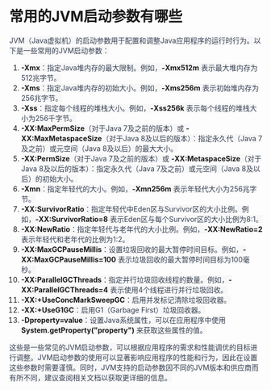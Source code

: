 # 常用的JVM启动参数有哪些

<font style="color:rgb(55, 65, 81);background-color:rgb(247, 247, 248);">JVM（Java虚拟机）的启动参数用于配置和调整Java应用程序的运行时行为。以下是一些常用的JVM启动参数：</font>

1. **<font style="background-color:rgb(247, 247, 248);">-Xmx</font>**<font style="color:rgb(55, 65, 81);background-color:rgb(247, 247, 248);">：指定Java堆内存的最大限制。例如，</font>**<font style="background-color:rgb(247, 247, 248);">-Xmx512m</font>**<font style="color:rgb(55, 65, 81);background-color:rgb(247, 247, 248);"> 表示最大堆内存为512兆字节。</font>
2. **<font style="background-color:rgb(247, 247, 248);">-Xms</font>**<font style="color:rgb(55, 65, 81);background-color:rgb(247, 247, 248);">：指定Java堆内存的初始大小。例如，</font>**<font style="background-color:rgb(247, 247, 248);">-Xms256m</font>**<font style="color:rgb(55, 65, 81);background-color:rgb(247, 247, 248);"> 表示初始堆内存为256兆字节。</font>
3. **<font style="background-color:rgb(247, 247, 248);">-Xss</font>**<font style="color:rgb(55, 65, 81);background-color:rgb(247, 247, 248);">：指定每个线程的堆栈大小。例如，</font>**<font style="background-color:rgb(247, 247, 248);">-Xss256k</font>**<font style="color:rgb(55, 65, 81);background-color:rgb(247, 247, 248);"> 表示每个线程的堆栈大小为256千字节。</font>
4. **<font style="background-color:rgb(247, 247, 248);">-XX:MaxPermSize</font>**<font style="color:rgb(55, 65, 81);background-color:rgb(247, 247, 248);">（对于Java 7及之前的版本）或 </font>**<font style="background-color:rgb(247, 247, 248);">-XX:MaxMetaspaceSize</font>**<font style="color:rgb(55, 65, 81);background-color:rgb(247, 247, 248);">（对于Java 8及以后的版本）：指定永久代（Java 7及之前）或元空间（Java 8及以后）的最大大小。</font>
5. **<font style="background-color:rgb(247, 247, 248);">-XX:PermSize</font>**<font style="color:rgb(55, 65, 81);background-color:rgb(247, 247, 248);">（对于Java 7及之前的版本）或 </font>**<font style="background-color:rgb(247, 247, 248);">-XX:MetaspaceSize</font>**<font style="color:rgb(55, 65, 81);background-color:rgb(247, 247, 248);">（对于Java 8及以后的版本）：指定永久代（Java 7及之前）或元空间（Java 8及以后）的初始大小。</font>
6. **<font style="background-color:rgb(247, 247, 248);">-Xmn</font>**<font style="color:rgb(55, 65, 81);background-color:rgb(247, 247, 248);">：指定年轻代的大小。例如，</font>**<font style="background-color:rgb(247, 247, 248);">-Xmn256m</font>**<font style="color:rgb(55, 65, 81);background-color:rgb(247, 247, 248);"> 表示年轻代大小为256兆字节。</font>
7. **<font style="background-color:rgb(247, 247, 248);">-XX:SurvivorRatio</font>**<font style="color:rgb(55, 65, 81);background-color:rgb(247, 247, 248);">：指定年轻代中Eden区与Survivor区的大小比例。例如，</font>**<font style="background-color:rgb(247, 247, 248);">-XX:SurvivorRatio=8</font>**<font style="color:rgb(55, 65, 81);background-color:rgb(247, 247, 248);"> 表示Eden区与每个Survivor区的大小比例为8:1。</font>
8. **<font style="background-color:rgb(247, 247, 248);">-XX:NewRatio</font>**<font style="color:rgb(55, 65, 81);background-color:rgb(247, 247, 248);">：指定年轻代与老年代的大小比例。例如，</font>**<font style="background-color:rgb(247, 247, 248);">-XX:NewRatio=2</font>**<font style="color:rgb(55, 65, 81);background-color:rgb(247, 247, 248);"> 表示年轻代和老年代的比例为1:2。</font>
9. **<font style="background-color:rgb(247, 247, 248);">-XX:MaxGCPauseMillis</font>**<font style="color:rgb(55, 65, 81);background-color:rgb(247, 247, 248);">：设置垃圾回收的最大暂停时间目标。例如，</font>**<font style="background-color:rgb(247, 247, 248);">-XX:MaxGCPauseMillis=100</font>**<font style="color:rgb(55, 65, 81);background-color:rgb(247, 247, 248);"> 表示垃圾回收的最大暂停时间目标为100毫秒。</font>
10. **<font style="background-color:rgb(247, 247, 248);">-XX:ParallelGCThreads</font>**<font style="color:rgb(55, 65, 81);background-color:rgb(247, 247, 248);">：指定并行垃圾回收线程的数量。例如，</font>**<font style="background-color:rgb(247, 247, 248);">-XX:ParallelGCThreads=4</font>**<font style="color:rgb(55, 65, 81);background-color:rgb(247, 247, 248);"> 表示使用4个线程进行并行垃圾回收。</font>
11. **<font style="background-color:rgb(247, 247, 248);">-XX:+UseConcMarkSweepGC</font>**<font style="color:rgb(55, 65, 81);background-color:rgb(247, 247, 248);">：启用并发标记清除垃圾回收器。</font>
12. **<font style="background-color:rgb(247, 247, 248);">-XX:+UseG1GC</font>**<font style="color:rgb(55, 65, 81);background-color:rgb(247, 247, 248);">：启用G1（Garbage First）垃圾回收器。</font>
13. **<font style="background-color:rgb(247, 247, 248);">-Dproperty=value</font>**<font style="color:rgb(55, 65, 81);background-color:rgb(247, 247, 248);">：设置Java系统属性，可以在应用程序中使用 </font>**<font style="background-color:rgb(247, 247, 248);">System.getProperty("property")</font>**<font style="color:rgb(55, 65, 81);background-color:rgb(247, 247, 248);"> 来获取这些属性的值。</font>

<font style="color:rgb(55, 65, 81);background-color:rgb(247, 247, 248);">这些是一些常见的JVM启动参数，可以根据应用程序的需求和性能调优的目标进行调整。JVM启动参数的使用可以显著影响应用程序的性能和行为，因此在设置这些参数时需要谨慎。同时，JVM支持的启动参数因不同的JVM版本和供应商而有所不同，建议查阅相关文档以获取更详细的信息。</font>


